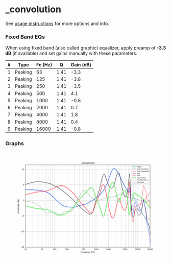 # _convolution
See [usage instructions](https://github.com/jaakkopasanen/AutoEq#usage) for more options and info.

### Fixed Band EQs
When using fixed band (also called graphic) equalizer, apply preamp of **-3.3 dB** (if available) and set gains manually with these parameters.

|   # | Type    |   Fc (Hz) |    Q |   Gain (dB) |
|-----|---------|-----------|------|-------------|
|   1 | Peaking |        63 | 1.41 |        -3.3 |
|   2 | Peaking |       125 | 1.41 |        -3.8 |
|   3 | Peaking |       250 | 1.41 |        -3.5 |
|   4 | Peaking |       500 | 1.41 |         4.1 |
|   5 | Peaking |      1000 | 1.41 |        -0.8 |
|   6 | Peaking |      2000 | 1.41 |         0.7 |
|   7 | Peaking |      4000 | 1.41 |         1.8 |
|   8 | Peaking |      8000 | 1.41 |         0.4 |
|   9 | Peaking |     16000 | 1.41 |        -0.8 |

### Graphs
![](./_convolution.png)
